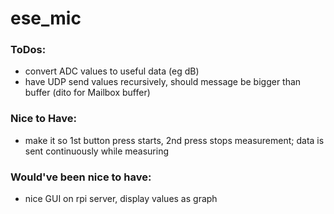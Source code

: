 # ese_mic

### ToDos:
- convert ADC values to useful data (eg dB)
- have UDP send values recursively, should message be bigger than buffer (dito for Mailbox buffer)

### Nice to Have:
- make it so 1st button press starts, 2nd press stops measurement; data is sent continuously while measuring

### Would've been nice to have:
- nice GUI on rpi server, display values as graph
